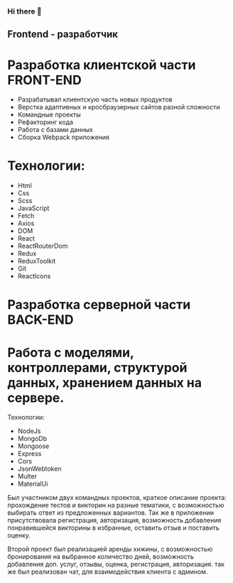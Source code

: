 ### Hi there 👋

## Frontend - разработчик
# Разработка клиентской части FRONT-END

* Разрабатывал клиентскую часть новых продуктов
* Верстка адаптивных и кросбраузерных сайтов разной сложности
* Командные проекты
* Рефакторинг кода
* Работа с базами данных
* Сборка Webpack приложения

# Технологии:
* Html
* Css
* Scss
* JavaScript
* Fetch
* Axios
* DOM
* React
* ReactRouterDom
* Redux
* ReduxToolkit
* Git
* ReactIcons

# Разработка серверной части BACK-END

# Работа с моделями, контроллерами, структурой данных, хранением данных на сервере.
Технологии:
* NodeJs
* MongoDb
* Mongoose
* Express
* Cors
* JsonWebtoken
* Multer
* MaterialUi


Был участником двух командных проектов, краткое описание проекта: прохождение тестов и викторин на разные тематики, с возможностью выбирать ответ из предложенных вариантов. Так же в приложении присутствовала регистрация, авторизация, возможность добавления понравившейся викторины в избранные, оставить отзыв и поставить оценку.

Второй проект был реализацией аренды хижины, с возможностью бронирования на выбранное количество дней, возможность добавления доп. услуг, отзывы, оценка, регистрация, авторизация. так же был реализован чат, для взаимодействия клиента с админом.
